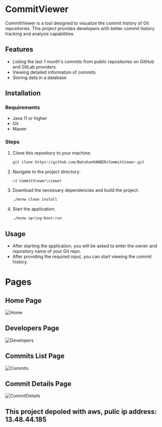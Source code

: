 # CommitViewer

CommitViewer is a tool designed to visualize the commit history of Git repositories. This project provides developers with better commit history tracking and analysis capabilities.

## Features

- Listing the last 1 month's commits from public repositories on GitHub and GitLab providers.
- Viewing detailed information of commits
- Storing data in a database

## Installation

### Requirements

- Java 11 or higher
- Git
- Maven

### Steps

1. Clone this repository to your machine:

    ```bash
    git clone https://github.com/BatuhanKANBER/CommitViewer.git
    ```

2. Navigate to the project directory:

    ```bash
    cd CommitViewer\viewer
    ```

3. Download the necessary dependencies and build the project:

    ```bash
    ./mvnw clean install
    ```

4. Start the application:

    ```bash
    ./mvnw spring-boot:run
    ```

## Usage

- After starting the application, you will be asked to enter the owner and repository name of your Git repo.
- After providing the required input, you can start viewing the commit history.

# Pages

## Home Page
![Home](https://github.com/user-attachments/assets/f9032aff-5f70-4150-bebb-63383e01c683)
## Developers Page
![Developers](https://github.com/user-attachments/assets/55433dc7-a7d3-41b7-9a3b-020de66d4ab1)
## Commits List Page
![Commits](https://github.com/user-attachments/assets/4bab360c-5d87-4dc8-84db-4f8a4740a01e)
## Commit Details Page
![CommitDetails](https://github.com/user-attachments/assets/50f500ba-5d5c-409e-8630-62611fed658e)

## This project depoled with aws, pulic ip address: 13.48.44.185
